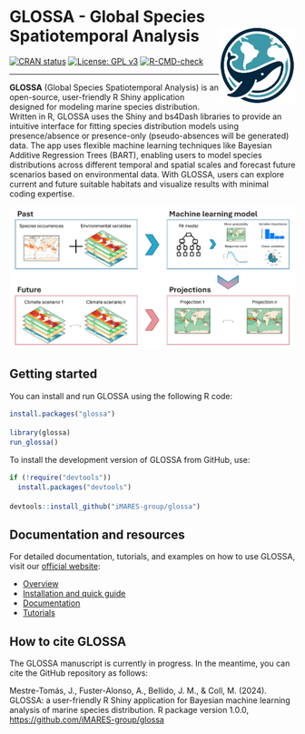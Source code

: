 
<!-- README.md is generated from README.Rmd. Please edit that file -->

# GLOSSA - Global Species Spatiotemporal Analysis <a href="https://iMARES-group.github.io/glossa/"><img src="inst/app/www/logo_glossa.png" align="right" height="138" /></a>

<!-- badges: start -->

[![CRAN
status](https://www.r-pkg.org/badges/version/glossa)](https://CRAN.R-project.org/package=glossa)
[![License: GPL
v3](https://img.shields.io/badge/License-GPL%20v3-blue.svg)](https://www.gnu.org/licenses/gpl-3.0)
[![R-CMD-check](https://github.com/iMARES-group/glossa/actions/workflows/R-CMD-check.yaml/badge.svg)](https://github.com/iMARES-group/glossa/actions/workflows/R-CMD-check.yaml)
<!-- badges: end -->

------------------------------------------------------------------------

**GLOSSA** (Global Species Spatiotemporal Analysis) is an open-source,
user-friendly R Shiny application designed for modeling marine species
distribution. Written in R, GLOSSA uses the Shiny and bs4Dash libraries
to provide an intuitive interface for fitting species distribution
models using presence/absence or presence-only (pseudo-absences will be
generated) data. The app uses flexible machine learning techniques like
Bayesian Additive Regression Trees (BART), enabling users to model
species distributions across different temporal and spatial scales and
forecast future scenarios based on environmental data. With GLOSSA,
users can explore current and future suitable habitats and visualize
results with minimal coding expertise.

![](https://github.com/iMARES-group/glossa/blob/main/inst/app/www/img/glossa_short_flowchart.png)

## Getting started

You can install and run GLOSSA using the following R code:

``` r
install.packages("glossa")

library(glossa)
run_glossa()
```

To install the development version of GLOSSA from GitHub, use:

``` r
if (!require("devtools")) 
  install.packages("devtools")

devtools::install_github("iMARES-group/glossa")
```

## Documentation and resources

For detailed documentation, tutorials, and examples on how to use
GLOSSA, visit our [official
website](https://iMARES-group.github.io/glossa/):

- [Overview](https://iMARES-group.github.io/glossa/)
- [Installation and quick
  guide](https://iMARES-group.github.io/glossa/get_started.html)
- [Documentation](https://iMARES-group.github.io/pages/documentation/)
- [Tutorials](https://iMARES-group.github.io/glossa/pages/tutorials_examples/)

## How to cite GLOSSA

The GLOSSA manuscript is currently in progress. In the meantime, you can
cite the GitHub repository as follows:

Mestre-Tomás, J., Fuster-Alonso, A., Bellido, J. M., & Coll, M. (2024).
GLOSSA: a user-friendly R Shiny application for Bayesian machine
learning analysis of marine species distribution. R package version
1.0.0, <https://github.com/iMARES-group/glossa>
